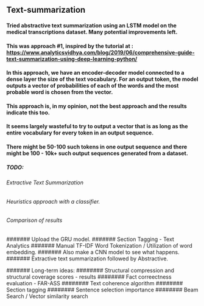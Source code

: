 ## Text-summarization

#### Tried abstractive text summarization using an LSTM model on the medical transcriptions dataset. Many potential improvements left.

#### This was approach #1, inspired by the tutorial at : https://www.analyticsvidhya.com/blog/2019/06/comprehensive-guide-text-summarization-using-deep-learning-python/
#### In this approach, we have an encoder-decoder model connected to a dense layer the size of the text vocabulary. For an output token, the model outputs a vector of probabilities of each of the words and the most probable word is chosen from the vector.
#### This approach is, in my opinion, not the best approach and the results indicate this too.  

#### It seems largely wasteful to try to output a vector that is as long as the entire vocabulary for every token in an output sequence. 
#### There might be 50-100 such tokens in one output sequence and there might be 100 - 10k+ such output sequences generated from a dataset.

##### TODO:

###### Extractive Text Summarization
###### Heuristics approach with a classifier.
###### Comparison of results

####### Upload the GRU model.
####### Section Tagging - Text Analytics
####### Manual TF-IDF Word Tokenization / Utilization of word embedding.
####### Also make a CNN model to see what happens.
####### Extractive text summarization followed by Abstractive.


####### Long-term ideas:
######## Structural compression and structural coverage scores - results
######## Fact correectness evaluation - FAR-ASS
######## Text coherence algorithm
######## Section tagging 
######## Sentence selection importance
######## Beam Search / Vector similarity search
